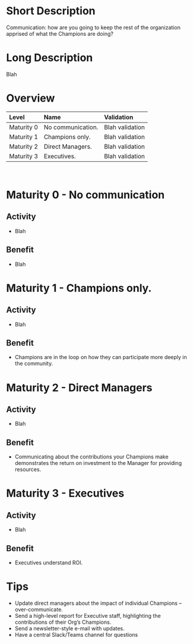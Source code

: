 # Short Description
Communication: how are you going to keep the rest of the organization apprised of what the Champions are doing?

# Long Description
Blah

# Overview

| Level | Name | Validation |
|:---|:---|:---|
| Maturity 0 | No communication. | Blah validation
| Maturity 1 | Champions only. | Blah validation
| Maturity 2 | Direct Managers. | Blah validation
| Maturity 3 | Executives. | Blah validation

&nbsp;
# Maturity 0 - No communication

## Activity
* Blah
  
## Benefit
* Blah

# Maturity 1 - Champions only.

## Activity
* Blah 

## Benefit
* Champions are in the loop on how they can participate more deeply in the community.

# Maturity 2 - Direct Managers

## Activity
* Blah

## Benefit
* Communicating about the contributions your Champions make demonstrates the return on investment to the Manager for providing resources.

# Maturity 3 - Executives

## Activity
* Blah

## Benefit
* Executives understand ROI.

# Tips
* Update direct managers about the impact of individual Champions – over-communicate.
* Send a high-level report for Executive staff, highlighting the contributions of their Org’s Champions.
* Send a newsletter-style e-mail with updates.
* Have a central Slack/Teams channel for questions
